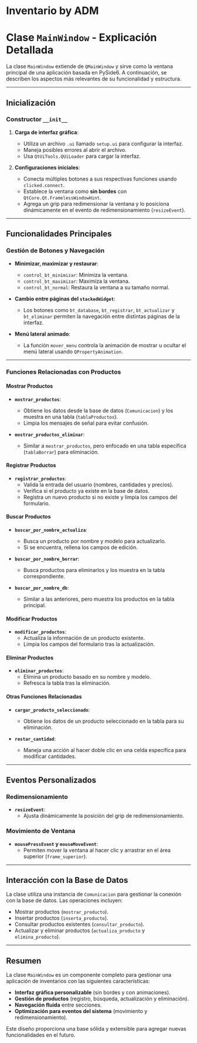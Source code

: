 # Inventario by ADM
# Clase `MainWindow` - Explicación Detallada

La clase `MainWindow` extiende de `QMainWindow` y sirve como la ventana principal de una aplicación basada en PySide6. A continuación, se describen los aspectos más relevantes de su funcionalidad y estructura.

---

## Inicialización

### Constructor `__init__`
1. **Carga de interfaz gráfica**:
   - Utiliza un archivo `.ui` llamado `setup.ui` para configurar la interfaz.
   - Maneja posibles errores al abrir el archivo.
   - Usa `QtUiTools.QUiLoader` para cargar la interfaz.

2. **Configuraciones iniciales**:
   - Conecta múltiples botones a sus respectivas funciones usando `clicked.connect`.
   - Establece la ventana como **sin bordes** con `QtCore.Qt.FramelessWindowHint`.
   - Agrega un grip para redimensionar la ventana y lo posiciona dinámicamente en el evento de redimensionamiento (`resizeEvent`).

---

## Funcionalidades Principales

### Gestión de Botones y Navegación
- **Minimizar, maximizar y restaurar**:
  - `control_bt_minimizar`: Minimiza la ventana.
  - `control_bt_maximizar`: Maximiza la ventana.
  - `control_bt_normal`: Restaura la ventana a su tamaño normal.

- **Cambio entre páginas del `stackedWidget`**:
  - Los botones como `bt_database`, `bt_registrar`, `bt_actualizar` y `bt_eliminar` permiten la navegación entre distintas páginas de la interfaz.

- **Menú lateral animado**:
  - La función `mover_menu` controla la animación de mostrar u ocultar el menú lateral usando `QPropertyAnimation`.

---

### Funciones Relacionadas con Productos

#### Mostrar Productos
- **`mostrar_productos`**: 
  - Obtiene los datos desde la base de datos (`Comunicacion`) y los muestra en una tabla (`tablaProductos`).
  - Limpia los mensajes de señal para evitar confusión.

- **`mostrar_productos_eliminar`**: 
  - Similar a `mostrar_productos`, pero enfocado en una tabla específica (`tablaBorrar`) para eliminación.

#### Registrar Productos
- **`registrar_productos`**:
  - Valida la entrada del usuario (nombres, cantidades y precios).
  - Verifica si el producto ya existe en la base de datos.
  - Registra un nuevo producto si no existe y limpia los campos del formulario.

#### Buscar Productos
- **`buscar_por_nombre_actualiza`**: 
  - Busca un producto por nombre y modelo para actualizarlo.
  - Si se encuentra, rellena los campos de edición.

- **`buscar_por_nombre_borrar`**:
  - Busca productos para eliminarlos y los muestra en la tabla correspondiente.

- **`buscar_por_nombre_db`**:
  - Similar a las anteriores, pero muestra los productos en la tabla principal.

#### Modificar Productos
- **`modificar_productos`**:
  - Actualiza la información de un producto existente.
  - Limpia los campos del formulario tras la actualización.

#### Eliminar Productos
- **`eliminar_productos`**:
  - Elimina un producto basado en su nombre y modelo.
  - Refresca la tabla tras la eliminación.

#### Otras Funciones Relacionadas
- **`cargar_producto_seleccionado`**:
  - Obtiene los datos de un producto seleccionado en la tabla para su eliminación.

- **`restar_cantidad`**:
  - Maneja una acción al hacer doble clic en una celda específica para modificar cantidades.

---

## Eventos Personalizados

### Redimensionamiento
- **`resizeEvent`**:
  - Ajusta dinámicamente la posición del grip de redimensionamiento.

### Movimiento de Ventana
- **`mousePressEvent` y `mouseMoveEvent`**:
  - Permiten mover la ventana al hacer clic y arrastrar en el área superior (`frame_superior`).

---

## Interacción con la Base de Datos

La clase utiliza una instancia de `Comunicacion` para gestionar la conexión con la base de datos. Las operaciones incluyen:
- Mostrar productos (`mostrar_producto`).
- Insertar productos (`inserta_producto`).
- Consultar productos existentes (`consultar_producto`).
- Actualizar y eliminar productos (`actualiza_producto` y `elimina_producto`).

---

## Resumen

La clase `MainWindow` es un componente completo para gestionar una aplicación de inventarios con las siguientes características:
- **Interfaz gráfica personalizable** (sin bordes y con animaciones).
- **Gestión de productos** (registro, búsqueda, actualización y eliminación).
- **Navegación fluida** entre secciones.
- **Optimización para eventos del sistema** (movimiento y redimensionamiento).

Este diseño proporciona una base sólida y extensible para agregar nuevas funcionalidades en el futuro.
